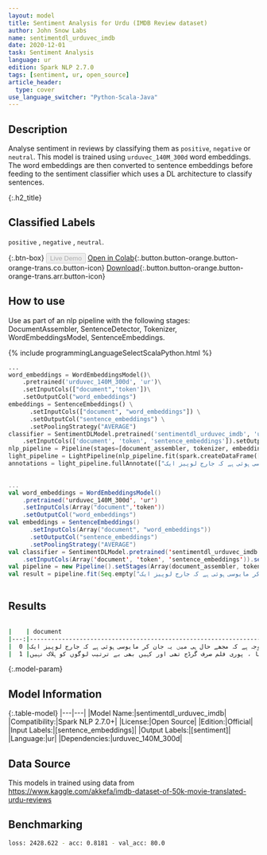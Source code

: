 ```yaml
---
layout: model
title: Sentiment Analysis for Urdu (IMDB Review dataset)
author: John Snow Labs
name: sentimentdl_urduvec_imdb
date: 2020-12-01
task: Sentiment Analysis
language: ur
edition: Spark NLP 2.7.0
tags: [sentiment, ur, open_source]
article_header:
  type: cover
use_language_switcher: "Python-Scala-Java"
---
```


## Description

Analyse sentiment in reviews by classifying them as ``positive``, ``negative`` or ``neutral``. This model is trained using ``urduvec_140M_300d`` word embeddings. The word embeddings are then converted to sentence embeddings before feeding to the sentiment classifier which uses a DL architecture to classify sentences.

{:.h2_title}
## Classified Labels

``positive`` , ``negative`` , ``neutral``.

{:.btn-box}
<button class="button button-orange" disabled>Live Demo</button>
[Open in Colab](https://colab.research.google.com/github/JohnSnowLabs/spark-nlp-workshop/blob/master/tutorials/Certification_Trainings/Public/5.Text_Classification_with_ClassifierDL.ipynb){:.button.button-orange.button-orange-trans.co.button-icon}
[Download](https://s3.amazonaws.com/auxdata.johnsnowlabs.com/public/models/sentimentdl_urduvec_imdb_ur_2.7.0_2.4_1606817135630.zip){:.button.button-orange.button-orange-trans.arr.button-icon}

## How to use

Use as part of an nlp pipeline with the following stages: DocumentAssembler, SentenceDetector, Tokenizer, WordEmbeddingsModel, SentenceEmbeddings.

<div class="tabs-box" markdown="1">
{% include programmingLanguageSelectScalaPython.html %}

```python
...
word_embeddings = WordEmbeddingsModel()\
    .pretrained('urduvec_140M_300d', 'ur')\
    .setInputCols(["document",'token'])\
    .setOutputCol("word_embeddings")
embeddings = SentenceEmbeddings() \
      .setInputCols(["document", "word_embeddings"]) \
      .setOutputCol("sentence_embeddings") \
      .setPoolingStrategy("AVERAGE")
classifier = SentimentDLModel.pretrained('sentimentdl_urduvec_imdb', 'ur' )\
    .setInputCols(['document', 'token', 'sentence_embeddings']).setOutputCol('sentiment')
nlp_pipeline = Pipeline(stages=[document_assembler, tokenizer, embeddings, sentence_embeddings, classifier])
light_pipeline = LightPipeline(nlp_pipeline.fit(spark.createDataFrame([['']]).toDF("text")))
annotations = light_pipeline.fullAnnotate(["مجھے واقعی یہ شو سند ہے۔ یہی وجہ ہے کہ مجھے حال ہی میں یہ جان کر مایوسی ہوئی ہے کہ جارج لوپیز ایک ",
                                                                          "بالکل بھی اچھ ،ی کام نہیں کیا گیا ، پوری فلم صرف گرڈج تھی اور کہیں بھی بے ترتیب لوگوں کو ہلاک نہیں"])
```
```scala
...
val word_embeddings = WordEmbeddingsModel()
    .pretrained('urduvec_140M_300d', 'ur')
    .setInputCols(Array("document",'token'))
    .setOutputCol("word_embeddings")
val embeddings = SentenceEmbeddings() 
      .setInputCols(Array("document", "word_embeddings")) 
      .setOutputCol("sentence_embeddings")
      .setPoolingStrategy("AVERAGE")
val classifier = SentimentDLModel.pretrained('sentimentdl_urduvec_imdb', 'ur' )
    .setInputCols(Array('document', 'token', 'sentence_embeddings')).setOutputCol('sentiment')
val pipeline = new Pipeline().setStages(Array(document_assembler, tokenizer, embeddings, sentence_embeddings, classifier))
val result = pipeline.fit(Seq.empty["مجھے واقعی یہ شو سند ہے۔ یہی وجہ ہے کہ مجھے حال ہی میں یہ جان کر مایوسی ہوئی ہے کہ جارج لوپیز ایک ",
                                                                          "بالکل بھی اچھ ،ی کام نہیں کیا گیا ، پوری فلم صرف گرڈج تھی اور کہیں بھی بے ترتیب لوگوں کو ہلاک نہیں"].toDS.toDF("text")).transform(data)
```
</div>

## Results

```bash

|    | document                                                                                                 | sentiment     |
|---:|---------------------------------------------------------------------------------------------------------:|--------------:|
|  0 |مجھے واقعی یہ شو سند ہے۔ یہی وجہ ہے کہ مجھے حال ہی میں یہ جان کر مایوسی ہوئی ہے کہ جارج لوپیز ایک  | positive      |
|  1 |بالکل بھی اچھ ،ی کام نہیں کیا گیا ، پوری فلم صرف گرڈج تھی اور کہیں بھی بے ترتیب لوگوں کو ہلاک نہیں  | negative      |

```

{:.model-param}
## Model Information

{:.table-model}
|---|---|
|Model Name:|sentimentdl_urduvec_imdb|
|Compatibility:|Spark NLP 2.7.0+|
|License:|Open Source|
|Edition:|Official|
|Input Labels:|[sentence_embeddings]|
|Output Labels:|[sentiment]|
|Language:|ur|
|Dependencies:|urduvec_140M_300d|

## Data Source

This models in trained using data from https://www.kaggle.com/akkefa/imdb-dataset-of-50k-movie-translated-urdu-reviews

## Benchmarking

```bash
loss: 2428.622 - acc: 0.8181 - val_acc: 80.0
```